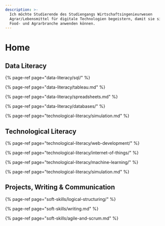 ```yaml
---
description: >-
  Ich möchte Studierende des Studiengangs Wirtschaftsingenieurwesen
  Agrar/Lebensmittel für digitale Technologien begeistern, damit sie sie auf die
  Food- und Agrarbranche anwenden können.
---
```


# Home

## Data Literacy

{% page-ref page="data-literacy/sql/" %}

{% page-ref page="data-literacy/tableau.md" %}

{% page-ref page="data-literacy/spreadsheets.md" %}

{% page-ref page="data-literacy/databases/" %}

{% page-ref page="technological-literacy/simulation.md" %}

## Technological Literacy

{% page-ref page="technological-literacy/web-development/" %}

{% page-ref page="technological-literacy/internet-of-things/" %}

{% page-ref page="technological-literacy/machine-learning/" %}

{% page-ref page="technological-literacy/simulation.md" %}

## Projects, Writing & Communication

{% page-ref page="soft-skills/logical-structuring/" %}

{% page-ref page="soft-skills/writing.md" %}

{% page-ref page="soft-skills/agile-and-scrum.md" %}

